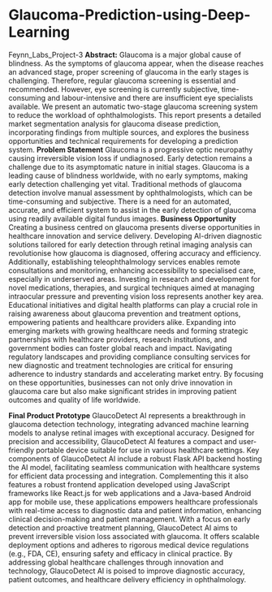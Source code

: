 # Glaucoma-Prediction-using-Deep-Learning
Feynn_Labs_Project-3
**Abstract:**
Glaucoma is a major global cause of blindness. As the symptoms of glaucoma appear, when the
disease reaches an advanced stage, proper screening of glaucoma in the early stages is challenging.
Therefore, regular glaucoma screening is essential and recommended. However, eye screening is
currently subjective, time-consuming and labour-intensive and there are insufficient eye specialists
available. We present an automatic two-stage glaucoma screening system to reduce the workload of
ophthalmologists. This report presents a detailed market segmentation analysis for glaucoma disease
prediction, incorporating findings from multiple sources, and explores the business opportunities and
technical requirements for developing a prediction system.
**Problem Statement**
Glaucoma is a progressive optic neuropathy causing irreversible vision loss if undiagnosed. Early
detection remains a challenge due to its asymptomatic nature in initial stages. Glaucoma is a leading
cause of blindness worldwide, with no early symptoms, making early detection challenging yet vital.
Traditional methods of glaucoma detection involve manual assessment by ophthalmologists, which
can be time-consuming and subjective. There is a need for an automated, accurate, and efficient
system to assist in the early detection of glaucoma using readily available digital fundus images.
**Business Opportunity**
Creating a business centred on glaucoma presents diverse opportunities in healthcare innovation and
service delivery. Developing AI-driven diagnostic solutions tailored for early detection through retinal
imaging analysis can revolutionise how glaucoma is diagnosed, offering accuracy and efficiency.
Additionally, establishing teleophthalmology services enables remote consultations and monitoring,
enhancing accessibility to specialised care, especially in underserved areas. Investing in research and
development for novel medications, therapies, and surgical techniques aimed at managing intraocular
pressure and preventing vision loss represents another key area.
Educational initiatives and digital health platforms can play a crucial role in raising awareness about
glaucoma prevention and treatment options, empowering patients and healthcare providers alike.
Expanding into emerging markets with growing healthcare needs and forming strategic partnerships
with healthcare providers, research institutions, and government bodies can foster global reach and
impact.
Navigating regulatory landscapes and providing compliance consulting services for new diagnostic
and treatment technologies are critical for ensuring adherence to industry standards and accelerating
market entry. By focusing on these opportunities, businesses can not only drive innovation in
glaucoma care but also make significant strides in improving patient outcomes and quality of life
worldwide.

**Final Product Prototype**
GlaucoDetect AI represents a breakthrough in glaucoma detection technology, integrating advanced
machine learning models to analyse retinal images with exceptional accuracy. Designed for precision
and accessibility, GlaucoDetect AI features a compact and user-friendly portable device suitable for
use in various healthcare settings.
Key components of GlaucoDetect AI include a robust Flask API backend hosting the AI model,
facilitating seamless communication with healthcare systems for efficient data processing and
integration. Complementing this it also features a robust frontend application developed using
JavaScript frameworks like React.js for web applications and a Java-based Android app for mobile
use, these applications empowers healthcare professionals with real-time access to diagnostic data and
patient information, enhancing clinical decision-making and patient management.
With a focus on early detection and proactive treatment planning, GlaucoDetect AI aims to prevent
irreversible vision loss associated with glaucoma. It offers scalable deployment options and adheres to
rigorous medical device regulations (e.g., FDA, CE), ensuring safety and efficacy in clinical practice.
By addressing global healthcare challenges through innovation and technology, GlaucoDetect AI is
poised to improve diagnostic accuracy, patient outcomes, and healthcare delivery efficiency in
ophthalmology.
